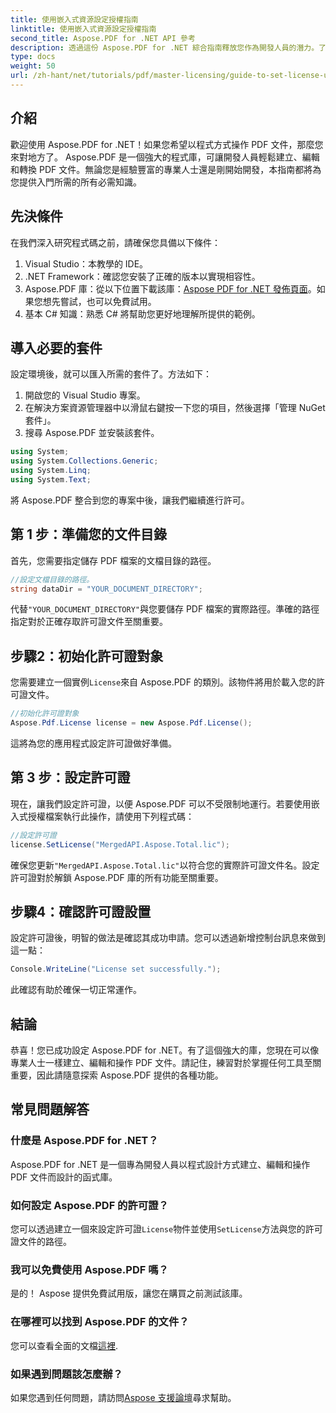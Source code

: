 ```yaml
---
title: 使用嵌入式資源設定授權指南
linktitle: 使用嵌入式資源設定授權指南
second_title: Aspose.PDF for .NET API 參考
description: 透過這份 Aspose.PDF for .NET 綜合指南釋放您作為開發人員的潛力。了解如何以程式設計方式輕鬆建立、編輯和操作 PDF 文件。本教程涵蓋先決條件和逐步說明。
type: docs
weight: 50
url: /zh-hant/net/tutorials/pdf/master-licensing/guide-to-set-license-using-embedded-resource/
---
```

## 介紹

歡迎使用 Aspose.PDF for .NET！如果您希望以程式方式操作 PDF 文件，那麼您來對地方了。 Aspose.PDF 是一個強大的程式庫，可讓開發人員輕鬆建立、編輯和轉換 PDF 文件。無論您是經驗豐富的專業人士還是剛開始開發，本指南都將為您提供入門所需的所有必需知識。

## 先決條件

在我們深入研究程式碼之前，請確保您具備以下條件：

1. Visual Studio：本教學的 IDE。
2. .NET Framework：確認您安裝了正確的版本以實現相容性。
3.  Aspose.PDF 庫：從以下位置下載該庫：[Aspose PDF for .NET 發佈頁面](https://releases.aspose.com/pdf/net/)。如果您想先嘗試，也可以免費試用。
4. 基本 C# 知識：熟悉 C# 將幫助您更好地理解所提供的範例。

## 導入必要的套件

設定環境後，就可以匯入所需的套件了。方法如下：

1. 開啟您的 Visual Studio 專案。
2. 在解決方案資源管理器中以滑鼠右鍵按一下您的項目，然後選擇「管理 NuGet 套件」。
3. 搜尋 Aspose.PDF 並安裝該套件。

```csharp
using System;
using System.Collections.Generic;
using System.Linq;
using System.Text;
```

將 Aspose.PDF 整合到您的專案中後，讓我們繼續進行許可。

## 第 1 步：準備您的文件目錄

首先，您需要指定儲存 PDF 檔案的文檔目錄的路徑。

```csharp
//設定文檔目錄的路徑。
string dataDir = "YOUR_DOCUMENT_DIRECTORY";
```

代替`"YOUR_DOCUMENT_DIRECTORY"`與您要儲存 PDF 檔案的實際路徑。準確的路徑指定對於正確存取許可證文件至關重要。

## 步驟2：初始化許可證對象

您需要建立一個實例`License`來自 Aspose.PDF 的類別。該物件將用於載入您的許可證文件。

```csharp
//初始化許可證對象
Aspose.Pdf.License license = new Aspose.Pdf.License();
```

這將為您的應用程式設定許可證做好準備。

## 第 3 步：設定許可證

現在，讓我們設定許可證，以便 Aspose.PDF 可以不受限制地運行。若要使用嵌入式授權檔案執行此操作，請使用下列程式碼：

```csharp
//設定許可證
license.SetLicense("MergedAPI.Aspose.Total.lic");
```

確保您更新`"MergedAPI.Aspose.Total.lic"`以符合您的實際許可證文件名。設定許可證對於解鎖 Aspose.PDF 庫的所有功能至關重要。

## 步驟4：確認許可證設置

設定許可證後，明智的做法是確認其成功申請。您可以透過新增控制台訊息來做到這一點：

```csharp
Console.WriteLine("License set successfully.");
```

此確認有助於確保一切正常運作。

## 結論

恭喜！您已成功設定 Aspose.PDF for .NET。有了這個強大的庫，您現在可以像專業人士一樣建立、編輯和操作 PDF 文件。請記住，練習對於掌握任何工具至關重要，因此請隨意探索 Aspose.PDF 提供的各種功能。

## 常見問題解答

### 什麼是 Aspose.PDF for .NET？
Aspose.PDF for .NET 是一個專為開發人員以程式設計方式建立、編輯和操作 PDF 文件而設計的函式庫。

### 如何設定 Aspose.PDF 的許可證？
您可以透過建立一個來設定許可證`License`物件並使用`SetLicense`方法與您的許可證文件的路徑。

### 我可以免費使用 Aspose.PDF 嗎？
是的！ Aspose 提供免費試用版，讓您在購買之前測試該庫。

### 在哪裡可以找到 Aspose.PDF 的文件？
您可以查看全面的文檔[這裡](https://reference.aspose.com/pdf/net/).

### 如果遇到問題該怎麼辦？
如果您遇到任何問題，請訪問[Aspose 支援論壇](https://forum.aspose.com/c/pdf/10)尋求幫助。